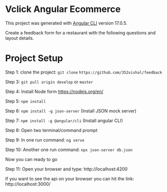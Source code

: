 # Vclick Angular Ecommerce 

This project was generated with [Angular CLI](https://github.com/angular/angular-cli) version 17.0.5.

Create a feedback form for a restaurant with the following questions and layout details.


# Project Setup 

Step 1: clone the project: `git clone`
`https://github.com/352vishal/feedback`

Step 3: `git pull origin develop` or `master`

Step 4: Install Node form https://nodejs.org/en/

Step 5: `npm install`

Step 6: `npm install -g json-server` (Install JSON mock server)

Step 7: `npm install -g @angular/cli`  (Install angular CLI)

Step 8: Open two terminal/command prompt

Step 9: In one run command: `ng serve`

Step 10: Another one run command: `npx json-server db.json`

Now you can ready to go

Step 11: Open your browser and type: http://localhost:4200

If you want to see the api on your browser you can hit the link: http://localhost:3000/

